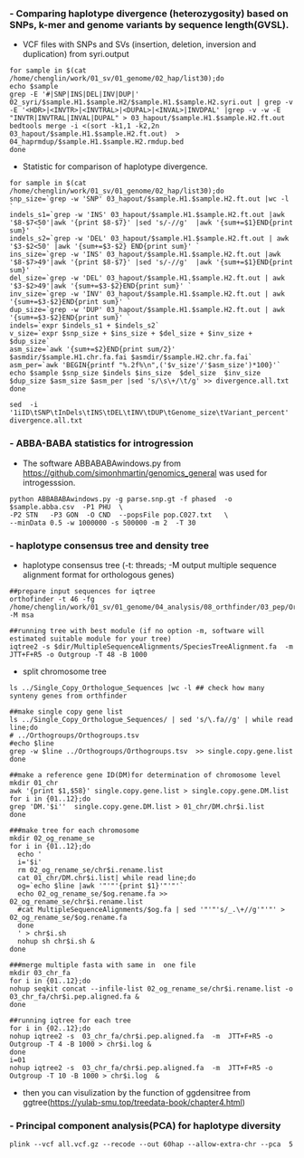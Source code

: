 ### - Comparing haplotype divergence (heterozygosity) based on SNPs, k-mer and genome variants by sequence length(GVSL).

- VCF files with SNPs and SVs (insertion, deletion, inversion and duplication) from syri.output

```
for sample in $(cat /home/chenglin/work/01_sv/01_genome/02_hap/list30);do
echo $sample 
grep -E '#|SNP|INS|DEL|INV|DUP|' 02_syri/$sample.H1.$sample.H2/$sample.H1.$sample.H2.syri.out | grep -v -E '<HDR>|<INVTR>|<INVTRAL>|<DUPAL>|<INVAL>|INVDPAL' |grep -v -w -E "INVTR|INVTRAL|INVAL|DUPAL" > 03_hapout/$sample.H1.$sample.H2.ft.out 
bedtools merge -i <(sort -k1,1 -k2,2n 03_hapout/$sample.H1.$sample.H2.ft.out)  > 04_haprmdup/$sample.H1.$sample.H2.rmdup.bed 
done
```
- Statistic for comparison of haplotype divergence.
```
for sample in $(cat /home/chenglin/work/01_sv/01_genome/02_hap/list30);do
snp_size=`grep -w 'SNP' 03_hapout/$sample.H1.$sample.H2.ft.out |wc -l `
indels_s1=`grep -w 'INS' 03_hapout/$sample.H1.$sample.H2.ft.out |awk '$8-$7<50'|awk '{print $8-$7}' |sed 's/-//g'  |awk '{sum+=$1}END{print sum}'  `
indels_s2=`grep -w 'DEL' 03_hapout/$sample.H1.$sample.H2.ft.out | awk '$3-$2<50' |awk '{sum+=$3-$2} END{print sum}' `
ins_size=`grep -w 'INS' 03_hapout/$sample.H1.$sample.H2.ft.out |awk '$8-$7>49'|awk '{print $8-$7}' |sed 's/-//g'  |awk '{sum+=$1}END{print sum}'  `
del_size=`grep -w 'DEL' 03_hapout/$sample.H1.$sample.H2.ft.out | awk '$3-$2>49'|awk '{sum+=$3-$2}END{print sum}' `
inv_size=`grep -w 'INV' 03_hapout/$sample.H1.$sample.H2.ft.out | awk '{sum+=$3-$2}END{print sum}' `
dup_size=`grep -w 'DUP' 03_hapout/$sample.H1.$sample.H2.ft.out | awk '{sum+=$3-$2}END{print sum}' `
indels=`expr $indels_s1 + $indels_s2`
v_size=`expr $snp_size + $ins_size + $del_size + $inv_size + $dup_size`
asm_size=`awk '{sum+=$2}END{print sum/2}' $asmdir/$sample.H1.chr.fa.fai $asmdir/$sample.H2.chr.fa.fai`
asm_per=`awk 'BEGIN{printf "%.2f%\n",('$v_size'/'$asm_size')*100}'`
echo $sample $snp_size $indels $ins_size  $del_size  $inv_size  $dup_size $asm_size $asm_per |sed 's/\s\+/\t/g' >> divergence.all.txt
done

sed  -i '1iID\tSNP\tInDels\tINS\tDEL\tINV\tDUP\tGenome_size\tVariant_percent' divergence.all.txt
```

### - ABBA-BABA statistics for introgression
- The software ABBABABAwindows.py from https://github.com/simonhmartin/genomics_general was used for introgesssion.
```
python ABBABABAwindows.py -g parse.snp.gt -f phased  -o $sample.abba.csv  -P1 PHU  \
-P2 STN   -P3 GON  -O CND  --popsFile pop.C027.txt   \
--minData 0.5 -w 1000000 -s 500000 -m 2  -T 30
```

### - haplotype consensus tree and density tree
- haplotype consensus tree (-t: threads; -M output multiple sequence alignment format for orthologous genes)
```
##prepare input sequences for iqtree
orthofinder -t 46 -fg /home/chenglin/work/01_sv/01_genome/04_analysis/08_orthfinder/03_pep/OrthoFinder/Results_Oct12_1 -M msa 

##running tree with best module (if no option -m, software will estimated suitable module for your tree)
iqtree2 -s $dir/MultipleSequenceAlignments/SpeciesTreeAlignment.fa  -m  JTT+F+R5 -o Outgroup -T 48 -B 1000
```

- split chromosome tree
```
ls ../Single_Copy_Orthologue_Sequences |wc -l ## check how many synteny genes from orthfinder

##make single copy gene list 
ls ../Single_Copy_Orthologue_Sequences/ | sed 's/\.fa//g' | while read line;do
# ../Orthogroups/Orthogroups.tsv 
#echo $line 
grep -w $line ../Orthogroups/Orthogroups.tsv  >> single.copy.gene.list
done

##make a reference gene ID(DM)for determination of chromosome level
mkdir 01_chr
awk '{print $1,$58}' single.copy.gene.list > single.copy.gene.DM.list
for i in {01..12};do
grep 'DM.'$i''  single.copy.gene.DM.list > 01_chr/DM.chr$i.list
done

###make tree for each chromosome
mkdir 02_og_rename_se
for i in {01..12};do
  echo '
  i='$i'
  rm 02_og_rename_se/chr$i.rename.list
  cat 01_chr/DM.chr$i.list| while read line;do
  og=`echo $line |awk '"'"'{print $1}'"'"'`
  echo 02_og_rename_se/$og.rename.fa >> 02_og_rename_se/chr$i.rename.list
  #cat MultipleSequenceAlignments/$og.fa | sed '"'"'s/_.\+//g'"'"' > 02_og_rename_se/$og.rename.fa
  done
  ' > chr$i.sh
  nohup sh chr$i.sh &
done

###merge multiple fasta with same in  one file
mkdir 03_chr_fa
for i in {01..12};do
nohup seqkit concat --infile-list 02_og_rename_se/chr$i.rename.list -o 03_chr_fa/chr$i.pep.aligned.fa &
done

##running iqtree for each tree 
for i in {02..12};do
nohup iqtree2 -s  03_chr_fa/chr$i.pep.aligned.fa  -m  JTT+F+R5 -o Outgroup -T 4 -B 1000 > chr$i.log &
done
i=01
nohup iqtree2 -s  03_chr_fa/chr$i.pep.aligned.fa  -m  JTT+F+R5 -o Outgroup -T 10 -B 1000 > chr$i.log  &

```
- then you can visulization by the function of ggdensitree from ggtree(https://yulab-smu.top/treedata-book/chapter4.html)

### - Principal component analysis(PCA) for haplotype diversity
```
plink --vcf all.vcf.gz --recode --out 60hap --allow-extra-chr --pca  5
```

